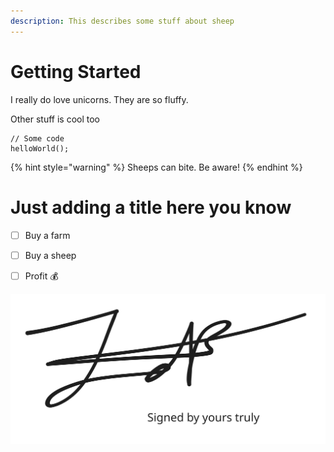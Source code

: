 ```yaml
---
description: This describes some stuff about sheep
---
```


# Getting Started

I really do love unicorns. They are so fluffy.



Other stuff is cool too

```
// Some code
helloWorld();
```

{% hint style="warning" %}
Sheeps can bite. Be aware!
{% endhint %}

# Just adding a title here you know

* [ ] Buy a farm
* [ ] Buy a sheep
* [ ] Profit :moneybag:



<img src=".gitbook/assets/file.excalidraw.svg" alt="Artwork by Jelle den Burger (2024. colorized)" class="gitbook-drawing">
